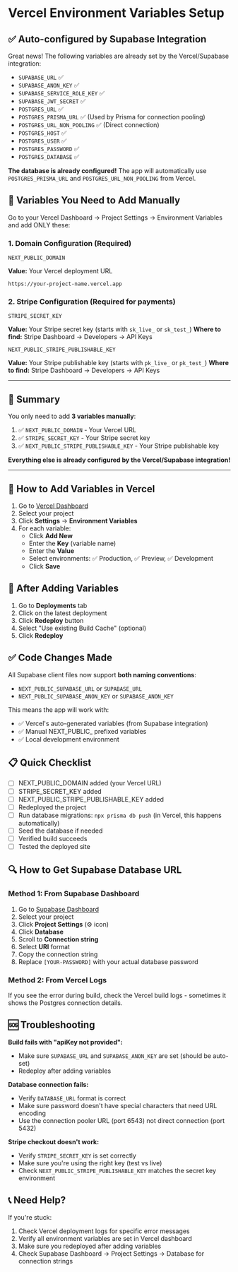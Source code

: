 # Vercel Environment Variables Setup

## ✅ Auto-configured by Supabase Integration
Great news! The following variables are already set by the Vercel/Supabase integration:
- `SUPABASE_URL` ✅
- `SUPABASE_ANON_KEY` ✅
- `SUPABASE_SERVICE_ROLE_KEY` ✅
- `SUPABASE_JWT_SECRET` ✅
- `POSTGRES_URL` ✅
- `POSTGRES_PRISMA_URL` ✅ (Used by Prisma for connection pooling)
- `POSTGRES_URL_NON_POOLING` ✅ (Direct connection)
- `POSTGRES_HOST` ✅
- `POSTGRES_USER` ✅
- `POSTGRES_PASSWORD` ✅
- `POSTGRES_DATABASE` ✅

**The database is already configured!** The app will automatically use `POSTGRES_PRISMA_URL` and `POSTGRES_URL_NON_POOLING` from Vercel.

## 📝 Variables You Need to Add Manually

Go to your Vercel Dashboard → Project Settings → Environment Variables and add ONLY these:

### 1. Domain Configuration (Required)
```
NEXT_PUBLIC_DOMAIN
```
**Value:** Your Vercel deployment URL
```
https://your-project-name.vercel.app
```

### 2. Stripe Configuration (Required for payments)
```
STRIPE_SECRET_KEY
```
**Value:** Your Stripe secret key (starts with `sk_live_` or `sk_test_`)
**Where to find:** Stripe Dashboard → Developers → API Keys

```
NEXT_PUBLIC_STRIPE_PUBLISHABLE_KEY
```
**Value:** Your Stripe publishable key (starts with `pk_live_` or `pk_test_`)
**Where to find:** Stripe Dashboard → Developers → API Keys

---

## 🎉 Summary

You only need to add **3 variables manually**:
1. ✅ `NEXT_PUBLIC_DOMAIN` - Your Vercel URL
2. ✅ `STRIPE_SECRET_KEY` - Your Stripe secret key
3. ✅ `NEXT_PUBLIC_STRIPE_PUBLISHABLE_KEY` - Your Stripe publishable key

**Everything else is already configured by the Vercel/Supabase integration!**

---

## 🔧 How to Add Variables in Vercel

1. Go to [Vercel Dashboard](https://vercel.com/dashboard)
2. Select your project
3. Click **Settings** → **Environment Variables**
4. For each variable:
   - Click **Add New**
   - Enter the **Key** (variable name)
   - Enter the **Value**
   - Select environments: ✅ Production, ✅ Preview, ✅ Development
   - Click **Save**

## 🚀 After Adding Variables

1. Go to **Deployments** tab
2. Click on the latest deployment
3. Click **Redeploy** button
4. Select "Use existing Build Cache" (optional)
5. Click **Redeploy**

## ✅ Code Changes Made

All Supabase client files now support **both naming conventions**:
- `NEXT_PUBLIC_SUPABASE_URL` or `SUPABASE_URL`
- `NEXT_PUBLIC_SUPABASE_ANON_KEY` or `SUPABASE_ANON_KEY`

This means the app will work with:
- ✅ Vercel's auto-generated variables (from Supabase integration)
- ✅ Manual NEXT_PUBLIC_ prefixed variables
- ✅ Local development environment

## 📋 Quick Checklist

- [ ] NEXT_PUBLIC_DOMAIN added (your Vercel URL)
- [ ] STRIPE_SECRET_KEY added
- [ ] NEXT_PUBLIC_STRIPE_PUBLISHABLE_KEY added
- [ ] Redeployed the project
- [ ] Run database migrations: `npx prisma db push` (in Vercel, this happens automatically)
- [ ] Seed the database if needed
- [ ] Verified build succeeds
- [ ] Tested the deployed site

## 🔍 How to Get Supabase Database URL

### Method 1: From Supabase Dashboard
1. Go to [Supabase Dashboard](https://supabase.com/dashboard)
2. Select your project
3. Click **Project Settings** (⚙️ icon)
4. Click **Database**
5. Scroll to **Connection string**
6. Select **URI** format
7. Copy the connection string
8. Replace `[YOUR-PASSWORD]` with your actual database password

### Method 2: From Vercel Logs
If you see the error during build, check the Vercel build logs - sometimes it shows the Postgres connection details.

## 🆘 Troubleshooting

**Build fails with "apiKey not provided":**
- Make sure `SUPABASE_URL` and `SUPABASE_ANON_KEY` are set (should be auto-set)
- Redeploy after adding variables

**Database connection fails:**
- Verify `DATABASE_URL` format is correct
- Make sure password doesn't have special characters that need URL encoding
- Use the connection pooler URL (port 6543) not direct connection (port 5432)

**Stripe checkout doesn't work:**
- Verify `STRIPE_SECRET_KEY` is set correctly
- Make sure you're using the right key (test vs live)
- Check `NEXT_PUBLIC_STRIPE_PUBLISHABLE_KEY` matches the secret key environment

## 📞 Need Help?

If you're stuck:
1. Check Vercel deployment logs for specific error messages
2. Verify all environment variables are set in Vercel dashboard
3. Make sure you redeployed after adding variables
4. Check Supabase Dashboard → Project Settings → Database for connection strings
